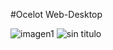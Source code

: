 #Ocelot Web-Desktop

![imagen1](https://user-images.githubusercontent.com/19161796/34216498-e4aa1d60-e57e-11e7-9bb1-e1eca80f74d8.jpg)
![sin titulo](https://user-images.githubusercontent.com/19161796/34216561-0a2f8b24-e57f-11e7-86d1-d95f8b65902f.png)
